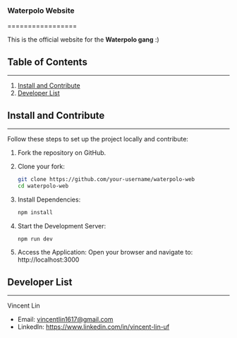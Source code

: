 ### Waterpolo Website
=================

This is the official website for the **Waterpolo gang** :)

## Table of Contents
-----------------
1. [Install and Contribute](#install-and-contribute)
2. [Developer List](#developer-list)

## Install and Contribute
------------
Follow these steps to set up the project locally and contribute:

1. Fork the repository on GitHub.

2. Clone your fork:
   ```bash
   git clone https://github.com/your-username/waterpolo-web
   cd waterpolo-web
   ```

3. Install Dependencies:
   ```bash
   npm install
   ```

3. Start the Development Server:
   ```bash
   npm run dev
   ```

4. Access the Application:
   Open your browser and navigate to:
   http://localhost:3000


## Developer List
--------------
Vincent Lin
- Email: vincentlin1617@gmail.com
- LinkedIn: https://www.linkedin.com/in/vincent-lin-uf
